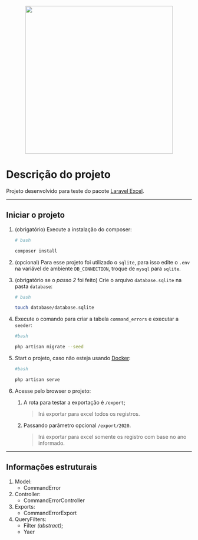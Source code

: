 <p align="center"><img src="https://res.cloudinary.com/dtfbvvkyp/image/upload/v1566331377/laravel-logolockup-cmyk-red.svg" width="400"></p>

# Descrição do projeto

Projeto desenvolvido para teste do pacote [Laravel Excel](https://laravel-excel.com/).

---

## Iniciar o projeto

1. (obrigatório) Execute a instalação do composer:

    ```bash
    # bash

    composer install
    ```

2. (opcional) Para esse projeto foi utilizado o `sqlite`, para isso edite o `.env` na variável de ambiente `DB_CONNECTION`, troque de `mysql` para `sqlite`.

3. (obrigatório se o _passo 2_ foi feito) Crie o arquivo `database.sqlite` na pasta `database`:

    ```bash
    # bash

    touch database/database.sqlite
    ```

4. Execute o comando para criar a tabela `command_errors` e executar a `seeder`:

    ```bash
    #bash

    php artisan migrate --seed
    ```

5. Start o projeto, caso não esteja usando [Docker](https://www.docker.com/):

    ```bash
    #bash

    php artisan serve
    ```

6. Acesse pelo browser o projeto:
    1. A rota para testar a exportação é `/export`;
        > Irá exportar para excel todos os registros.
    2. Passando parâmetro opcional `/export/2020`.
        > Irá exportar para excel somente os registro com base no ano informado.

---

## Informações estruturais

1. Model:
    - CommandError
2. Controller:
    - CommandErrorController
3. Exports:
    - CommandErrorExport
4. QueryFilters:
    - Filter _(abstract)_;
    - Yaer
